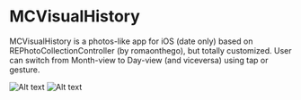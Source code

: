 # MCVisualHistory

MCVisualHistory is a photos-like app for iOS (date only) based on REPhotoCollectionController (by romaonthego), but totally customized. User can switch from Month-view to Day-view (and viceversa) using tap or gesture.

![Alt text](http://imagizer.imageshack.us/v2/640x480q90/923/xJcAJl.png "")
![Alt text](http://imagizer.imageshack.us/v2/640x480q90/924/JbNMqm.png "")
